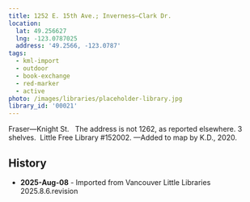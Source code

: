 ```yaml
---
title: 1252 E. 15th Ave.; Inverness—Clark Dr.
location:
  lat: 49.256627
  lng: -123.0787025
  address: '49.2566, -123.0787'
tags:
  - kml-import
  - outdoor
  - book-exchange
  - red-marker
  - active
photo: /images/libraries/placeholder-library.jpg
library_id: '00021'
---
```

Fraser—Knight St.  
The address is not 1262, as reported elsewhere.
3 shelves.  Little Free Library #152002.
—Added to map by K.D., 2020.

## History
- **2025-Aug-08** - Imported from Vancouver Little Libraries 2025.8.6.revision
